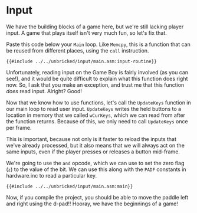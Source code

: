 # Input

We have the building blocks of a game here, but we're still lacking player input.
A game that plays itself isn't very much fun, so let's fix that.

Paste this code below your `Main` loop.
Like `Memcpy`, this is a function that can be reused from different places, using the `call` instruction.

```rgbasm,linenos,start={{#line_no_of "" ../../unbricked/input/main.asm:input-routine}}
{{#include ../../unbricked/input/main.asm:input-routine}}
```

Unfortunately, reading input on the Game Boy is fairly involved (as you can see!), and it would be quite difficult to explain what this function does right now.
So, I ask that you make an exception, and trust me that this function *does* read input.
Alright? Good!

Now that we know how to use functions, let's call the `UpdateKeys` function in our main loop to read user input.
`UpdateKeys` writes the held buttons to a location in memory that we called `wCurKeys`, which we can read from after the function returns.
Because of this, we only need to call `UpdateKeys` once per frame.

This is important, because not only is it faster to reload the inputs that we've already processed, but it also means that we will always act on the same inputs, even if the player presses or releases a button mid-frame.

We're going to use the `and` opcode, which we can use to set the zero flag (`z`) to the value of the bit.
We can use this along with the `PADF` constants in hardware.inc to read a particular key.

```rgbasm,linenos,start={{#line_no_of "" ../../unbricked/input/main.asm:main}}
{{#include ../../unbricked/input/main.asm:main}}
```

Now, if you compile the project, you should be able to move the paddle left and right using the d-pad!!
Hooray, we have the beginnings of a game!
